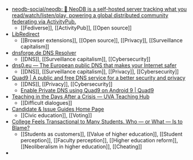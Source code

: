 - [neodb-social/neodb: 🧩 NeoDB is a self-hosted server tracking what you read/watch/listen/play, powering a global distributed community federating via ActivityPub.](https://github.com/neodb-social/neodb)
	- [[Fediverse]], [[ActivityPub]], [[Open source]]
- [LibRedirect](https://libredirect.github.io/)
	- [[Browser extensions]], [[Open source]], [[Privacy]], [[Surveillance capitalism]]
- [dnsforge.de DNS Resolver](https://dnsforge.de/)
	- [[DNS]], [[Surveillance capitalism]], [[Cybersecurity]]
- [dns0.eu — The European public DNS that makes your Internet safer](https://www.dns0.eu/)
	- [[DNS]], [[Surveillance capitalism]], [[Privacy]], [[Cybersecurity]]
- [Quad9 | A public and free DNS service for a better security and privacy](https://www.quad9.net/)
	- [[DNS]], [[Privacy]], [[Cybersecurity]]
	- [Enable Private DNS using Quad9 on Android 9 | Quad9](https://quad9.net/news/blog/enable-private-dns-using-quad9-on-android-9/)
- [Teaching in the Days After a Crisis — UVA Teaching Hub](https://teaching.virginia.edu/collections/teaching-in-the-days-after-a-crisis)
	- [[Difficult dialogues]]
- [Candidate & Issue Guides Home Page](https://guides.vote/)
	- [[Civic education]], [[Voting]]
- [College Feels Transactional to Many Students. Who — or What — Is to Blame?](https://www.chronicle.com/article/customers-in-the-classroom)
	- [[Students as customers]], [[Value of higher education]], [[Student perception]], [[Faculty perception]], [[Higher education reform]], [[Neoliberalism in higher education]], [[Cheating]]
-